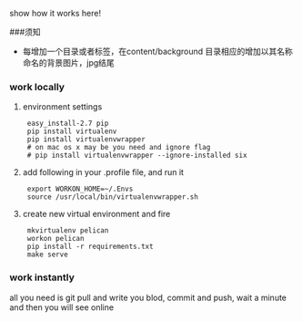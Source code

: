 show how it works here!

###须知
- 每增加一个目录或者标签，在content/background 目录相应的增加以其名称命名的背景图片，jpg结尾


### work locally
1. environment settings

		easy_install-2.7 pip
		pip install virtualenv
		pip install virtualenvwrapper
		# on mac os x may be you need and ignore flag
		# pip install virtualenvwrapper --ignore-installed six

2. add following in your .profile file, and run it
	
		export WORKON_HOME=~/.Envs
		source /usr/local/bin/virtualenvwrapper.sh
3. create new virtual environment and fire

		mkvirtualenv pelican
		workon pelican
		pip install -r requirements.txt
		make serve
		
### work instantly
all you need is git pull and write you blod, commit and push, wait a minute and then you will see online